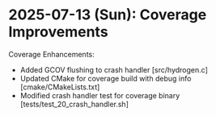 # 2025-07-13 (Sun): Coverage Improvements

Coverage Enhancements:

- Added GCOV flushing to crash handler [src/hydrogen.c]
- Updated CMake for coverage build with debug info [cmake/CMakeLists.txt]
- Modified crash handler test for coverage binary [tests/test_20_crash_handler.sh]
